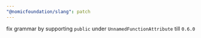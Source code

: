 ```yaml
---
"@nomicfoundation/slang": patch
---
```


fix grammar by supporting `public` under `UnnamedFunctionAttribute` till `0.6.0`
